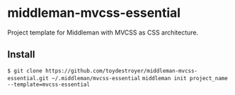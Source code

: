 # middleman-mvcss-essential

Project template for Middleman with MVCSS as CSS architecture.

## Install

```$ git clone https://github.com/toydestroyer/middleman-mvcss-essential.git ~/.middleman/mvcss-essential```
```middleman init project_name --template=mvcss-essential```
